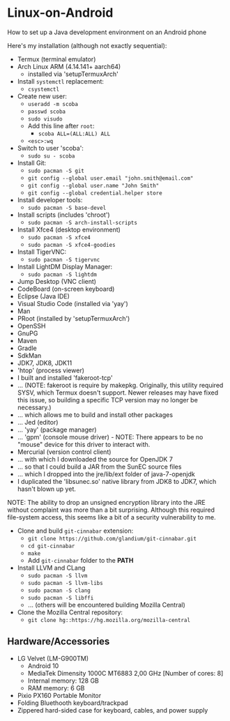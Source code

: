 # Linux-on-Android
How to set up a Java development environment on an Android phone

Here's my installation (although not exactly sequential):
* Termux (terminal emulator)
* Arch Linux ARM (4.14.141+ aarch64)
  * installed via 'setupTermuxArch'
* Install `systemctl` replacement:
  * `csystemctl`
* Create new user:
  * `useradd -m scoba`
  * `passwd scoba`
  * `sudo visudo`
  * Add this line after `root`:
    * `scoba ALL=(ALL:ALL) ALL`
  * `<esc>:wq`
* Switch to user 'scoba':
  * `sudo su - scoba`
* Install Git:
  * `sudo pacman -S git`
  * `git config --global user.email "john.smith@email.com"`
  * `git config --global user.name "John Smith"`
  * `git config --global credential.helper store`
* Install developer tools:
  * `sudo pacman -S base-devel`
* Install scripts (includes 'chroot')
  * `sudo pacman -S arch-install-scripts`
* Install Xfce4 (desktop environment)
  * `sudo pacman -S xfce4`
  * `sudo pacman -S xfce4-goodies`
* Install TigerVNC:
  * `sudo pacman -S tigervnc`
* Install LightDM Display Manager:
  * `sudo pacman -S lightdm` 
* Jump Desktop (VNC client)
* CodeBoard (on-screen keyboard)
* Eclipse (Java IDE)
* Visual Studio Code (installed via 'yay')
* Man
* PRoot (installed by 'setupTermuxArch')
* OpenSSH
* GnuPG
* Maven
* Gradle
* SdkMan
* JDK7, JDK8, JDK11
* 'htop' (process viewer)
* I built and installed 'fakeroot-tcp'
* ... (NOTE: fakeroot is require by makepkg. Originally, this utility required SYSV, which Termux doesn't support. Newer releases may have fixed this issue, so building a specific TCP version may no longer be necessary.)
* ... which allows me to build and install other packages
* ... Jed (editor)
* ... 'yay' (package manager)
* ... 'gpm' (console mouse driver) - NOTE: There appears to be no "mouse" device for this driver to interact with.
* Mercurial (version control client)
* ... with which I downloaded the source for OpenJDK 7
* ... so that I could build a JAR from the SunEC source files
* ... which I dropped into the jre/lib/ext folder of java-7-openjdk
* I duplicated the 'libsunec.so' native library from JDK8 to JDK7, which hasn't blown up yet.

NOTE: The ability to drop an unsigned encryption library into the JRE without complaint was more than a bit surprising. Although this required file-system access, this seems like a bit of a security vulnerability to me.

* Clone and build `git-cinnabar` extension:
  * `git clone https://github.com/glandium/git-cinnabar.git`
  * `cd git-cinnabar`
  * `make`
  * Add `git-cinnabar` folder to the **PATH**
* Install LLVM and CLang
  * `sudo pacman -S llvm`
  * `sudo pacman -S llvm-libs`
  * `sudo pacman -S clang`
  * `sudo pacman -S libffi`
  * ... (others will be encountered building Mozilla Central)
* Clone the Mozilla Central repository:
  * `git clone hg::https://hg.mozilla.org/mozilla-central`

## Hardware/Accessories
* LG Velvet (LM-G900TM)
  * Android 10
  * MediaTek Dimensity 1000C MT6883 2,00 GHz [Number of cores: 8]
  * Internal memory: 128 GB
  * RAM memory: 6 GB
* Pixio PX160 Portable Monitor
* Folding Bluethooth keyboard/trackpad
* Zippered hard-sided case for keyboard, cables, and power supply
